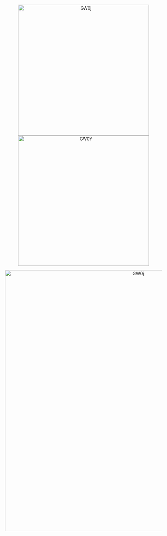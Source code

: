<!-- 
$$\textcolor{NavyBlue}{\large \textbf{D}}\textcolor{lightblue}{\Large \textbf{1}} \textcolor{NavyBlue}{\Huge \textbf{a}} \textcolor{NavyBlue}{\Huge \textbf{k}} \textcolor{NavyBlue}{\Huge \textbf{o}} \textcolor{NavyBlue}{\Huge \textbf{n}}$$
-->

<p align="center">
  <img src="https://github.com/user-attachments/assets/8cd4bf31-9a23-41a8-abe3-916c1c76d9cb" alt="GW0j" width="420" />
  <img src="https://github.com/user-attachments/assets/b46bbc9f-0572-46a1-94bc-7a800f5f876e" alt="GW0Y" width="420" />
</p>
<p align="center">
  <img src="https://github.com/user-attachments/assets/5d0cd4eb-0139-4261-a9eb-46c2dedfbfa8" alt="GW0j" width="840" />
</p>
